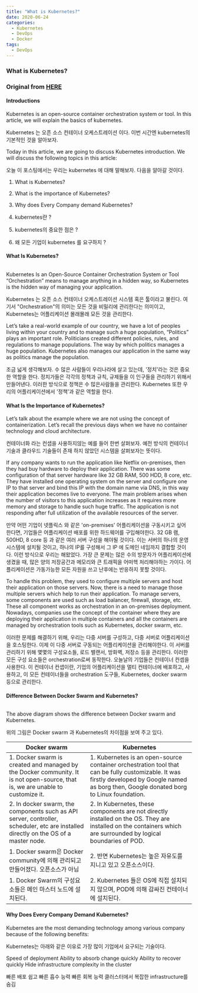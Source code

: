 ```yaml
---
title: "What is Kubernetes?"
date: 2020-06-24
categories:
  - Kubernetes
  - DevOps
  - Docker
tags:
  - DevOps
---
```



### What is Kubernetes?

### Original from [HERE](https://dzone.com/articles/what-is-kubernetes-in-devops)

#### Introductions 

Kubernetes is an open-source container orchestration system or tool. In this article, we will explain the basics of kubernetes.

Kubernetes 는 오픈 소스 컨테이너 오케스트레이션 이다. 이번 시간엔 kubernetes의 기본적인 것을 알아보자.

Today in this article, we are going to discuss Kubernetes introduction. We will discuss the following topics in this article:

오늘 이 포스팅에서는 우리는 kubernetes 에 대해 말해보자. 다음을 알아갈 것이다.

1. What is Kubernetes?
2. What is the importance of Kubernetes?
3. Why does Every Company demand Kubernetes?

1. kubernetes란 ?
2. kubernetes의 중요한 점은 ?
3. 왜 모든 기업이 kubernetes 를 요구하지 ?

#### What Is Kubernetes?

<img src="{{ bradykim7.github.io }}/assets/images/2020/06/p17.jpg" alt="">

Kubernetes Is an Open-Source Container Orchestration System or Tool
“Orchestration” means to manage anything in a hidden way, so Kubernetes is the hidden way of managing your application.

Kubernetes 는 오픈 소스 컨테이너 오케스트레이션 시스템 혹은 툴이라고 불린다. 여기서 "Orchestration"의 의미는 모든 것을 비밀리에 관리한다는 의미이고, 
Kubernetes는 어플리케이션 몰래몰래 모든 것을 관리한다.

Let’s take a real-world example of our country, we have a lot of peoples living within your country and to manage such
 a huge population, “Politics” plays an important role. Politicians created different policies, rules, and regulations 
 to manage populations. The way by which politics manages a huge population. Kubernetes also manages our application 
 in the same way as politics manage the population.
 
조금 넓게 생각해보자. 수 많은 사람들이 우리나라에 살고 있는데, '정치'라는 것은 중요한 역할을 한다. 정치가들은 각각의 정책과 규칙, 규제들을 이 인구들을 관리하기 위해서
만들어낸다. 이러한 방식으로 정책은 수 많은사람들을 관리한다. Kubernetes 또한 우리의 어플리케이션에서 '정책'과 같은 역할을 한다.


#### What Is the Importance of Kubernetes?

Let’s talk about the example where we are not using the concept of containerization. Let’s recall the previous days
 when we have no container technology and cloud architecture.

컨테이너화 라는 컨샙을 사용하지않는 예를 들어 한번 살펴보자. 예전 방식의 컨테이너 기술과 클라우드 기술들이 존재 하지 않았던 시스템을 살펴보자는 뜻이다.

If any company wants to run the application like Netflix on-premises, then they had buy hardware to deploy their application.
 There was some configuration of that server hardware like 32 GB RAM, 500 HDD, 8 core, etc. They have installed one operating 
 system on the server and configure one IP to that server and bind this IP with the domain name via DNS, in this way their application 
 becomes live to everyone. The main problem arises when the number of visitors to this application increases as it requires
  more memory and storage to handle such huge traffic. The application is not responding after full utilization of the available 
  resources of the server.

만약 어떤 기업이 넷플릭스 와 같은 'on-premises' 어플리케이션을 구동시키고 싶어 한다면, 기업들은 어플리케이션 배포를 위한 하드웨어를 구입해야한다.
32 GB 램, 500HD, 8 core 등 과 같은 여러 서버 구성을 해야될 것이다. 이는 서버의 하나의 운영 시스템에 설치될 것이고, 하나의 IP를 구성해서 그 IP 에 도메인 네임까지 결합할 것이다.
이런 방식으로 우리는 해왔었다. 가장 큰 문제는 많은 수의 방문자가 어플리케이션에 생겼을 때, 많은 양의 저장공간과 메모리와 큰 트래픽을 어떠헥 처리해야하는 가이다. 어플리케이션은 
가동가능한 모든 자원을 쓰고 난후에는 반응하지 못할 것이다.

To handle this problem, they used to configure multiple servers and host their application on those servers. 
Now, there is a need to manage those multiple servers which help to run their application. To manage servers, 
some components are used such as load balancer, firewall, storage, etc. These all component works as orchestration 
in an on-premises deployment. Nowadays, companies use the concept of the container where they are deploying their 
application in multiple containers and all the containers are managed by orchestration tools such as Kubernetes, docker swarm, etc.

이러한 문제를 해결하기 위해, 우리는 다중 서버를 구성하고, 다중 서버로 어플리케이션을 호스팅한다. 이제 이 다중 서버로 구동되는 어플리케이션을 관리해야한다.
이 서버를 관리하기 위해 몇몇의 구성요소들, 로드 밸랜서, 방화벽, 저장소 등을 관리한다. 이러한 모든 구성 요소들은 orchestration로써 동작한다. 오늘날의 기업들은
컨테이너 컨셉을 사용한다. 이 컨테이너 컨샙이란, 기업의 어플리케이션을 멀티 컨테이너에 배포하고, 사용하고, 이 모든 컨테이너들을 orchestration 도구들, Kubernetes, docker swarm 등으로
관리한다.

#### Difference Between Docker Swarm and Kubernetes?

<img src="{{ bradykim7.github.io }}/assets/images/2020/06/p178.jpg" alt="">

The above diagram shows the difference between Docker swarm and Kubernetes.

위의 그림은 Docker swarm 과 Kubernetes의 차이점을 보여 주고 있다. 

Docker swarm | Kubernetes
---|---
1. Docker swarm is created and managed by the Docker community. It is not open-source, that is, we are unable to customize it. | 1. Kubernetes is an open-source container orchestration tool that can be fully customizable. It was firstly developed by Google named as borg then, Google donated borg to Linux foundation.
2. In docker swarm, the components such as API server, controller, scheduler, etc are installed directly on the OS of a master node. | 2. In Kubernetes, these components are not directly installed on the OS. They are installed on the containers which are surrounded by logical boundaries of POD.
1. Docker swarm은 Docker community에 의해 관리되고 만들어졌다. 오픈소스가 아님| 2. 반면 Kubernetes는 높은 자유도를 지니고 있고 오픈소스이다. 
1. Docker Swarm의 구성요소들은  메인 마스터 노드에 설치된다. | 2. Kubernetes 들은 OS에 직접 설치되지 않으며, POD에 의해 감싸진 컨테이너에 설치된다.
#### Why Does Every Company Demand Kubernetes?
Kubernetes are the most demanding technology among various company because of the following benefits:

Kubernetes는 아래와 같은 이유로 가장 많이 기업에서 요구되는 기술이다.

Speed of deployment
Ability to absorb change quickly
Ability to recover quickly
Hide infrastructure complexity in the cluster

빠른 배포
쉽고 빠른 흡수 능력
빠른 회복 능력
클러스터에서 복잡한 infrastructure를 숨김